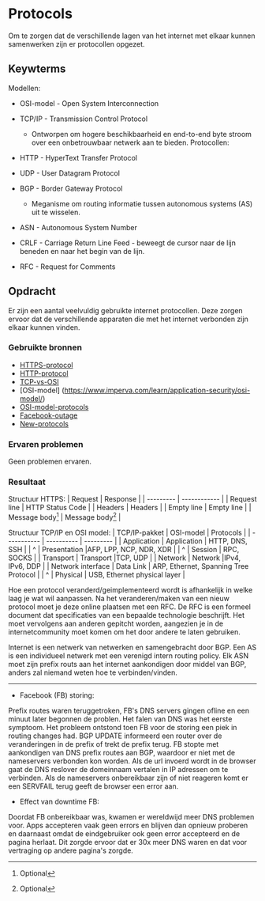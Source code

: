 # Protocols
Om te zorgen dat de verschillende lagen van het internet met elkaar kunnen samenwerken zijn er protocollen opgezet. 

## Keywterms
Modellen:
* OSI-model - Open System Interconnection
* TCP/IP - Transmission Control Protocol 
    * Ontworpen om hogere beschikbaarheid en end-to-end byte stroom over een onbetrouwbaar netwerk aan te bieden. 
Protocollen:
* HTTP - HyperText Transfer Protocol
* UDP - User Datagram Protocol
* BGP - Border Gateway Protocol 
    * Meganisme om routing informatie tussen autonomous systems (AS) uit te wisselen. 
* ASN - Autonomous System Number

* CRLF - Carriage Return Line Feed - beweegt de cursor naar de lijn beneden en naar het begin van de lijn.
* RFC - Request for Comments

## Opdracht
Er zijn een aantal veelvuldig gebruikte internet protocollen. Deze zorgen ervoor dat de verschillende apparaten die met het internet verbonden zijn elkaar kunnen vinden. 

### Gebruikte bronnen
- [HTTPS-protocol](https://www.cloudflare.com/learning/ssl/what-is-https/) 
- [HTTP-protocol](https://www.webnots.com/what-is-http/)
- [TCP-vs-OSI](https://www.guru99.com/difference-tcp-ip-vs-osi-model.html)
- [OSI-model] (https://www.imperva.com/learn/application-security/osi-model/)
- [OSI-model-protocols](https://osi-model.com/physical-layer/)
- [Facebook-outage](https://blog.cloudflare.com/october-2021-facebook-outage/)
- [New-protocols](https://www.ietf.org/about/participate/get-started/#participatinginmeetings)

### Ervaren problemen
Geen problemen ervaren. 

### Resultaat
Structuur HTTPS: 
| Request | Response |
| --------- | ------------ |
| Request line | HTTP Status Code |
| Headers | Headers |
| Empty line | Empty line |
| Message body[^1] | Message body[^1] |
[^1]: Optional

Structuur TCP/IP en OSI model: 
| TCP/IP-pakket | OSI-model | Protocols |
| ----------- | ---------- | --------- |
| Application | Application | HTTP, DNS, SSH |
| ^ | Presentation |AFP, LPP, NCP, NDR, XDR |
| ^ | Session | RPC, SOCKS |
| Transport | Transport |TCP, UDP |
| Network | Network |IPv4, IPv6, DDP |
| Network interface | Data Link | ARP, Ethernet, Spanning Tree Protocol |
| ^ | Physical | USB, Ethernet physical layer |

Hoe een protocol veranderd/geimplementeerd wordt is afhankelijk in welke laag je wat wil aanpassen. Na het veranderen/maken van een nieuw protocol moet je deze online plaatsen met een RFC. De RFC is een formeel document dat specificaties van een bepaalde technologie beschrijft. Het moet vervolgens aan anderen gepitcht worden, aangezien je in de internetcommunity moet komen om het door andere te laten gebruiken.

Internet is een netwerk van netwerken en samengebracht door BGP. Een AS is een individueel netwerk met een verenigd intern routing policy. Elk ASN moet zijn prefix routs aan het internet aankondigen door middel van BGP, anders zal niemand weten hoe te verbinden/vinden. 

---

* Facebook (FB) storing:

Prefix routes waren teruggetroken, FB's DNS servers gingen ofline en een minuut later begonnen de problen. Het falen van DNS was het eerste symptoom. Het probleem ontstond toen FB voor de storing een piek in routing changes had. BGP UPDATE informeerd een router over de veranderingen in de prefix of trekt de prefix terug. FB stopte met aankondigen van DNS prefix routes aan BGP, waardoor er niet met de nameservers verbonden kon worden. Als de url invoerd wordt in de browser gaat de DNS reslover de domeinnaam vertalen in IP adressen om te verbinden. Als de nameservers onbereikbaar zijn of niet reageren komt er een SERVFAIL terug geeft de browser een error aan. 

* Effect van downtime FB: 

Doordat FB onbereikbaar was, kwamen er wereldwijd meer DNS problemen voor. Apps accepteren vaak geen errors en blijven dan opnieuw proberen en daarnaast omdat de eindgebruiker ook geen error accepteerd en de pagina herlaat. Dit zorgde ervoor dat er 30x meer DNS waren en dat voor vertraging op andere pagina's zorgde.